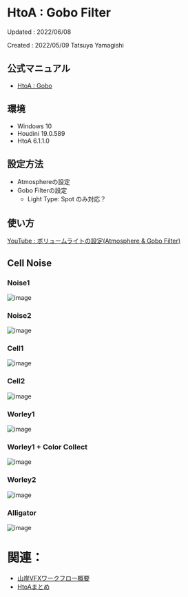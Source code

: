 # HtoA : Gobo Filter
Updated : 2022/06/08

Created : 2022/05/09 Tatsuya Yamagishi


## 公式マニュアル
- [HtoA : Gobo](https://docs.arnoldrenderer.com/display/A5AFHUG/Gobo)

## 環境
- Windows 10
- Houdini 19.0.589
- HtoA 6.1.1.0

## 設定方法
- Atmosphereの設定
- Gobo Filterの設定
  - Light Type: Spot のみ対応？


## 使い方

[YouTube : ボリュームライトの設定(Atmosphere & Gobo Filter)](https://www.youtube.com/watch?v=aaDltst3I_k)

## Cell Noise
### Noise1
![image](https://i.gyazo.com/d9d085c9d3339f8eea1850aabd7db8c5.png)

### Noise2
![image](https://i.gyazo.com/4103f6cf4fb6997523a7cb4b3ea4bf82.png)

### Cell1
![image](https://i.gyazo.com/b03e8ee30375a03a1bec47b534f2809e.png)

### Cell2
![image](https://i.gyazo.com/eafa0cde317905fbf6cd66b028c87455.png)

### Worley1
![image](https://i.gyazo.com/466b17f3a605da13b1b1f9a14f0505d0.png)

### Worley1 + Color Collect
![image](https://i.gyazo.com/65eded008d1257b62229638b82406bb4.png)

### Worley2
![image](https://i.gyazo.com/eb32ce3a3c380b1a3025a4edca252a43.png)

### Alligator
![image](https://i.gyazo.com/6138320eea560f8777438224549fc0d1.png)

# 関連：
- [山岸VFXワークフロー概要](https://vook.vc/n/4447)
- [HtoAまとめ](https://vook.vc/n/4456)